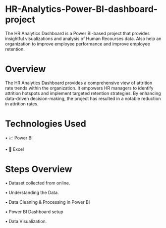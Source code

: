 # HR-Analytics-Power-BI-dashboard-project


The HR Analytics Dashboard is a Power BI-based project that provides insightful visualizations and analysis of Human Recourses data. Also help an organization to improve employee performance and improve employee retention. 


 # Overview

The HR Analytics Dashboard provides a comprehensive view of attrition rate trends within the organization. It empowers HR managers to identify attrition hotspots and implement targeted retention strategies. By enhancing data-driven decision-making, the project has resulted in a notable reduction in attrition rates.


 # Technologies Used

 • 📈	Power BI

 • 🔢	Excel


# Steps Overview

• 	Dataset collected from online.

•	Understanding the Data.

•	Data Cleaning & Processing in Power BI

•	Power BI Dashboard setup

•	Data Visualization.




